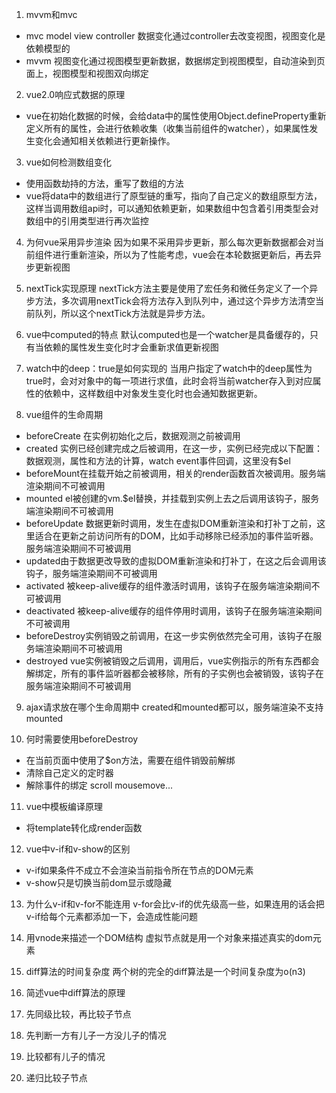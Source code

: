 1. mvvm和mvc
- mvc model view controller 数据变化通过controller去改变视图，视图变化是依赖模型的
- mvvm 视图变化通过视图模型更新数据，数据绑定到视图模型，自动渲染到页面上，视图模型和视图双向绑定

2. vue2.0响应式数据的原理
- vue在初始化数据的时候，会给data中的属性使用Object.defineProperty重新定义所有的属性，会进行依赖收集（收集当前组件的watcher），如果属性发生变化会通知相关依赖进行更新操作。


3. vue如何检测数组变化
- 使用函数劫持的方法，重写了数组的方法
- vue将data中的数组进行了原型链的重写，指向了自己定义的数组原型方法，这样当调用数组api时，可以通知依赖更新，如果数组中包含着引用类型会对数组中的引用类型进行再次监控

4. 为何vue采用异步渲染
因为如果不采用异步更新，那么每次更新数据都会对当前组件进行重新渲染，所以为了性能考虑，vue会在本轮数据更新后，再去异步更新视图

5. nextTick实现原理
nextTick方法主要是使用了宏任务和微任务定义了一个异步方法，多次调用nextTick会将方法存入到队列中，通过这个异步方法清空当前队列，所以这个nextTick方法就是异步方法。

6. vue中computed的特点
默认computed也是一个watcher是具备缓存的，只有当依赖的属性发生变化时才会重新求值更新视图

7. watch中的deep：true是如何实现的
当用户指定了watch中的deep属性为true时，会对对象中的每一项进行求值，此时会将当前watcher存入到对应属性的依赖中，这样数组中对象发生变化时也会通知数据更新。

8. vue组件的生命周期
- beforeCreate 在实例初始化之后，数据观测之前被调用
- created 实例已经创建完成之后被调用，在这一步，实例已经完成以下配置：数据观测，属性和方法的计算，watch event事件回调，这里没有$el
- beforeMount在挂载开始之前被调用，相关的render函数首次被调用。服务端渲染期间不可被调用
- mounted el被创建的vm.$el替换，并挂载到实例上去之后调用该钩子，服务端渲染期间不可被调用
- beforeUpdate 数据更新时调用，发生在虚拟DOM重新渲染和打补丁之前，这里适合在更新之前访问所有的DOM，比如手动移除已经添加的事件监听器。服务端渲染期间不可被调用
- updated由于数据更改导致的虚拟DOM重新渲染和打补丁，在这之后会调用该钩子，服务端渲染期间不可被调用
- activated 被keep-alive缓存的组件激活时调用，该钩子在服务端渲染期间不可被调用
- deactivated 被keep-alive缓存的组件停用时调用，该钩子在服务端渲染期间不可被调用
- beforeDestroy实例销毁之前调用，在这一步实例依然完全可用，该钩子在服务端渲染期间不可被调用
- destroyed vue实例被销毁之后调用，调用后，vue实例指示的所有东西都会解绑定，所有的事件监听器都会被移除，所有的子实例也会被销毁，该钩子在服务端渲染期间不可被调用

9. ajax请求放在哪个生命周期中
created和mounted都可以，服务端渲染不支持mounted

10. 何时需要使用beforeDestroy
- 在当前页面中使用了$on方法，需要在组件销毁前解绑
- 清除自己定义的定时器
- 解除事件的绑定 scroll mousemove...

11. vue中模板编译原理
- 将template转化成render函数

12. vue中v-if和v-show的区别
- v-if如果条件不成立不会渲染当前指令所在节点的DOM元素
- v-show只是切换当前dom显示或隐藏

13. 为什么v-if和v-for不能连用
v-for会比v-if的优先级高一些，如果连用的话会把v-if给每个元素都添加一下，会造成性能问题

14. 用vnode来描述一个DOM结构
虚拟节点就是用一个对象来描述真实的dom元素

15. diff算法的时间复杂度
两个树的完全的diff算法是一个时间复杂度为o(n3)

16. 简述vue中diff算法的原理
1. 先同级比较，再比较子节点
2. 先判断一方有儿子一方没儿子的情况
3. 比较都有儿子的情况
4. 递归比较子节点
